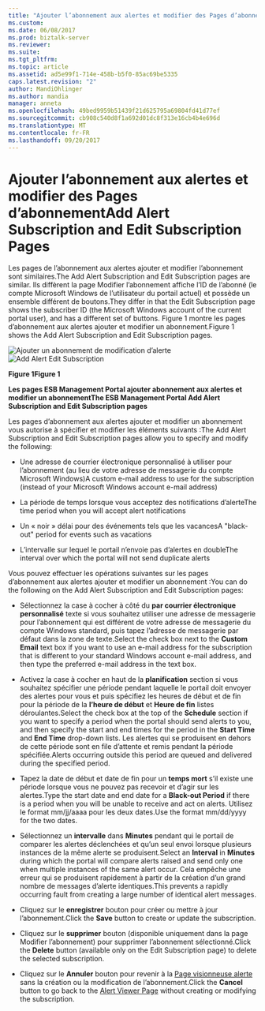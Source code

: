 ```yaml
---
title: "Ajouter l’abonnement aux alertes et modifier des Pages d’abonnement | Documents Microsoft"
ms.custom: 
ms.date: 06/08/2017
ms.prod: biztalk-server
ms.reviewer: 
ms.suite: 
ms.tgt_pltfrm: 
ms.topic: article
ms.assetid: ad5e99f1-714e-458b-b5f0-85ac69be5335
caps.latest.revision: "2"
author: MandiOhlinger
ms.author: mandia
manager: anneta
ms.openlocfilehash: 49bed9959b51439f21d625795a69804fd41d77ef
ms.sourcegitcommit: cb908c540d8f1a692d01dc8f313e16cb4b4e696d
ms.translationtype: MT
ms.contentlocale: fr-FR
ms.lasthandoff: 09/20/2017
---
```

# <a name="add-alert-subscription-and-edit-subscription-pages"></a><span data-ttu-id="8d2fc-102">Ajouter l’abonnement aux alertes et modifier des Pages d’abonnement</span><span class="sxs-lookup"><span data-stu-id="8d2fc-102">Add Alert Subscription and Edit Subscription Pages</span></span>
<span data-ttu-id="8d2fc-103">Les pages de l’abonnement aux alertes ajouter et modifier l’abonnement sont similaires.</span><span class="sxs-lookup"><span data-stu-id="8d2fc-103">The Add Alert Subscription and Edit Subscription pages are similar.</span></span> <span data-ttu-id="8d2fc-104">Ils diffèrent la page Modifier l’abonnement affiche l’ID de l’abonné (le compte Microsoft Windows de l’utilisateur du portail actuel) et possède un ensemble différent de boutons.</span><span class="sxs-lookup"><span data-stu-id="8d2fc-104">They differ in that the Edit Subscription page shows the subscriber ID (the Microsoft Windows account of the current portal user), and has a different set of buttons.</span></span> <span data-ttu-id="8d2fc-105">Figure 1 montre les pages d’abonnement aux alertes ajouter et modifier un abonnement.</span><span class="sxs-lookup"><span data-stu-id="8d2fc-105">Figure 1 shows the Add Alert Subscription and Edit Subscription pages.</span></span>  
  
 <span data-ttu-id="8d2fc-106">![Ajouter un abonnement de modification d’alerte](../esb-toolkit/media/ch8-addalerteditsubscription.gif "Ch8-AddAlertEditSubscription")</span><span class="sxs-lookup"><span data-stu-id="8d2fc-106">![Add Alert Edit Subscription](../esb-toolkit/media/ch8-addalerteditsubscription.gif "Ch8-AddAlertEditSubscription")</span></span>  
  
 <span data-ttu-id="8d2fc-107">**Figure 1**</span><span class="sxs-lookup"><span data-stu-id="8d2fc-107">**Figure 1**</span></span>  
  
 <span data-ttu-id="8d2fc-108">**Les pages ESB Management Portal ajouter abonnement aux alertes et modifier un abonnement**</span><span class="sxs-lookup"><span data-stu-id="8d2fc-108">**The ESB Management Portal Add Alert Subscription and Edit Subscription pages**</span></span>  
  
 <span data-ttu-id="8d2fc-109">Les pages d’abonnement aux alertes ajouter et modifier un abonnement vous autorise à spécifier et modifier les éléments suivants :</span><span class="sxs-lookup"><span data-stu-id="8d2fc-109">The Add Alert Subscription and Edit Subscription pages allow you to specify and modify the following:</span></span>  
  
-   <span data-ttu-id="8d2fc-110">Une adresse de courrier électronique personnalisé à utiliser pour l’abonnement (au lieu de votre adresse de messagerie du compte Microsoft Windows)</span><span class="sxs-lookup"><span data-stu-id="8d2fc-110">A custom e-mail address to use for the subscription (instead of your Microsoft Windows account e-mail address)</span></span>  
  
-   <span data-ttu-id="8d2fc-111">La période de temps lorsque vous acceptez des notifications d’alerte</span><span class="sxs-lookup"><span data-stu-id="8d2fc-111">The time period when you will accept alert notifications</span></span>  
  
-   <span data-ttu-id="8d2fc-112">Un « noir » délai pour des événements tels que les vacances</span><span class="sxs-lookup"><span data-stu-id="8d2fc-112">A "black-out" period for events such as vacations</span></span>  
  
-   <span data-ttu-id="8d2fc-113">L’intervalle sur lequel le portail n’envoie pas d’alertes en double</span><span class="sxs-lookup"><span data-stu-id="8d2fc-113">The interval over which the portal will not send duplicate alerts</span></span>  
  
 <span data-ttu-id="8d2fc-114">Vous pouvez effectuer les opérations suivantes sur les pages d’abonnement aux alertes ajouter et modifier un abonnement :</span><span class="sxs-lookup"><span data-stu-id="8d2fc-114">You can do the following on the Add Alert Subscription and Edit Subscription pages:</span></span>  
  
-   <span data-ttu-id="8d2fc-115">Sélectionnez la case à cocher à côté du **par courrier électronique personnalisé** texte si vous souhaitez utiliser une adresse de messagerie pour l’abonnement qui est différent de votre adresse de messagerie du compte Windows standard, puis tapez l’adresse de messagerie par défaut dans la zone de texte.</span><span class="sxs-lookup"><span data-stu-id="8d2fc-115">Select the check box next to the **Custom Email** text box if you want to use an e-mail address for the subscription that is different to your standard Windows account e-mail address, and then type the preferred e-mail address in the text box.</span></span>  
  
-   <span data-ttu-id="8d2fc-116">Activez la case à cocher en haut de la **planification** section si vous souhaitez spécifier une période pendant laquelle le portail doit envoyer des alertes pour vous et puis spécifiez les heures de début et de fin pour la période de la **l’heure de début** et **Heure de fin** listes déroulantes.</span><span class="sxs-lookup"><span data-stu-id="8d2fc-116">Select the check box at the top of the **Schedule** section if you want to specify a period when the portal should send alerts to you, and then specify the start and end times for the period in the **Start Time** and **End Time** drop-down lists.</span></span> <span data-ttu-id="8d2fc-117">Les alertes qui se produisent en dehors de cette période sont en file d’attente et remis pendant la période spécifiée.</span><span class="sxs-lookup"><span data-stu-id="8d2fc-117">Alerts occurring outside this period are queued and delivered during the specified period.</span></span>  
  
-   <span data-ttu-id="8d2fc-118">Tapez la date de début et date de fin pour un **temps mort** s’il existe une période lorsque vous ne pouvez pas recevoir et d’agir sur les alertes.</span><span class="sxs-lookup"><span data-stu-id="8d2fc-118">Type the start date and end date for a **Black-out Period** if there is a period when you will be unable to receive and act on alerts.</span></span> <span data-ttu-id="8d2fc-119">Utilisez le format mm/jj/aaaa pour les deux dates.</span><span class="sxs-lookup"><span data-stu-id="8d2fc-119">Use the format mm/dd/yyyy for the two dates.</span></span>  
  
-   <span data-ttu-id="8d2fc-120">Sélectionnez un **intervalle** dans **Minutes** pendant qui le portail de comparer les alertes déclenchées et qu’un seul envoi lorsque plusieurs instances de la même alerte se produisent.</span><span class="sxs-lookup"><span data-stu-id="8d2fc-120">Select an **Interval** in **Minutes** during which the portal will compare alerts raised and send only one when multiple instances of the same alert occur.</span></span> <span data-ttu-id="8d2fc-121">Cela empêche une erreur qui se produisent rapidement à partir de la création d’un grand nombre de messages d’alerte identiques.</span><span class="sxs-lookup"><span data-stu-id="8d2fc-121">This prevents a rapidly occurring fault from creating a large number of identical alert messages.</span></span>  
  
-   <span data-ttu-id="8d2fc-122">Cliquez sur le **enregistrer** bouton pour créer ou mettre à jour l’abonnement.</span><span class="sxs-lookup"><span data-stu-id="8d2fc-122">Click the **Save** button to create or update the subscription.</span></span>  
  
-   <span data-ttu-id="8d2fc-123">Cliquez sur le **supprimer** bouton (disponible uniquement dans la page Modifier l’abonnement) pour supprimer l’abonnement sélectionné.</span><span class="sxs-lookup"><span data-stu-id="8d2fc-123">Click the **Delete** button (available only on the Edit Subscription page) to delete the selected subscription.</span></span>  
  
-   <span data-ttu-id="8d2fc-124">Cliquez sur le **Annuler** bouton pour revenir à la [Page visionneuse alerte](../esb-toolkit/alert-viewer-page.md) sans la création ou la modification de l’abonnement.</span><span class="sxs-lookup"><span data-stu-id="8d2fc-124">Click the **Cancel** button to go back to the [Alert Viewer Page](../esb-toolkit/alert-viewer-page.md) without creating or modifying the subscription.</span></span>